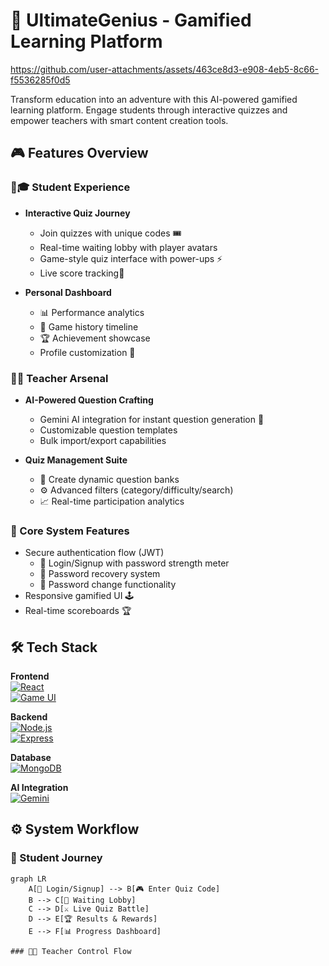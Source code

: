 # 🚀 UltimateGenius - Gamified Learning Platform

https://github.com/user-attachments/assets/463ce8d3-e908-4eb5-8c66-f5536285f0d5

Transform education into an adventure with this AI-powered gamified learning platform. Engage students through interactive quizzes and empower teachers with smart content creation tools.

## 🎮 Features Overview

### 👨🎓 **Student Experience**
- **Interactive Quiz Journey**
  - Join quizzes with unique codes 🎟️
  - Real-time waiting lobby with player avatars
  - Game-style quiz interface with power-ups ⚡
  - Live score tracking🏅

- **Personal Dashboard**
  - 📊 Performance analytics
  - 📅 Game history timeline
  - 🏆 Achievement showcase
  - Profile customization 🎨

### 👩🏫 **Teacher Arsenal**
- **AI-Powered Question Crafting**
  - Gemini AI integration for instant question generation 🤖
  - Customizable question templates
  - Bulk import/export capabilities

- **Quiz Management Suite**
  - 🧩 Create dynamic question banks
  - ⚙️ Advanced filters (category/difficulty/search)
  - 📈 Real-time participation analytics

### 🔐 Core System Features
- Secure authentication flow (JWT)
  - 🔑 Login/Signup with password strength meter
  - 📧 Password recovery system
  - 🔄 Password change functionality
- Responsive gamified UI 🕹️
- Real-time scoreboards 🏆

## 🛠️ Tech Stack

**Frontend**  
[![React](https://img.shields.io/badge/React-61DAFB?logo=react&logoColor=black)](https://reactjs.org/)  
[![Game UI](https://img.shields.io/badge/Phaser-FC3E44?logo=phaser.js&logoColor=white)](https://phaser.io/)

**Backend**  
[![Node.js](https://img.shields.io/badge/Node.js-339933?logo=nodedotjs)](https://nodejs.org/)  
[![Express](https://img.shields.io/badge/Express-000000?logo=express)](https://expressjs.com/)

**Database**  
[![MongoDB](https://img.shields.io/badge/MongoDB-47A248?logo=mongodb)](https://www.mongodb.com/)

**AI Integration**  
[![Gemini](https://img.shields.io/badge/Gemini_AI-4285F4?logo=google)](https://ai.google.dev/)

## ⚙️ System Workflow

### 🎒 Student Journey

```mermaid
graph LR
    A[🔑 Login/Signup] --> B[🎮 Enter Quiz Code]
    B --> C[👥 Waiting Lobby]
    C --> D[⚔️ Live Quiz Battle]
    D --> E[🏆 Results & Rewards]
    E --> F[📊 Progress Dashboard]

### 👩🏫 Teacher Control Flow

